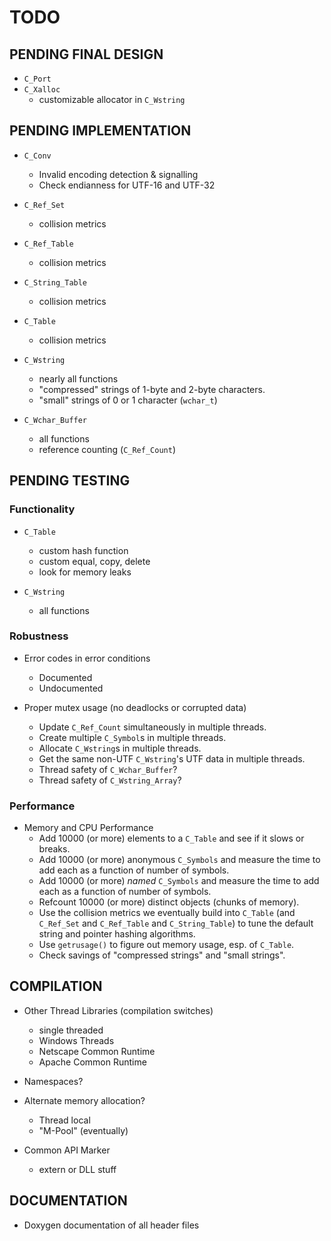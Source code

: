 # TODO

## PENDING FINAL DESIGN

- `C_Port`
- `C_Xalloc`
  - customizable allocator in `C_Wstring`

## PENDING IMPLEMENTATION

- `C_Conv`
  - Invalid encoding detection & signalling
  - Check endianness for UTF-16 and UTF-32

- `C_Ref_Set`
   - collision metrics

- `C_Ref_Table`
   - collision metrics

- `C_String_Table`
   - collision metrics

- `C_Table`
   - collision metrics

- `C_Wstring`
   - nearly all functions
   - "compressed" strings of 1-byte and 2-byte characters.
   - "small" strings of 0 or 1 character (`wchar_t`)

- `C_Wchar_Buffer`
   - all functions
   - reference counting (`C_Ref_Count`)

## PENDING TESTING

### Functionality

- `C_Table`
   - custom hash function
   - custom equal, copy, delete
   - look for memory leaks

- `C_Wstring`
   - all functions

### Robustness

- Error codes in error conditions
  - Documented
  - Undocumented

- Proper mutex usage (no deadlocks or corrupted data)
  - Update `C_Ref_Count` simultaneously in multiple threads.
  - Create multiple `C_Symbol`s in multiple threads.
  - Allocate `C_Wstring`s in multiple threads.
  - Get the same non-UTF `C_Wstring`'s UTF data in multiple threads.
  - Thread safety of `C_Wchar_Buffer`?
  - Thread safety of `C_Wstring_Array`?

### Performance

- Memory and CPU Performance
  - Add 10000 (or more) elements to a `C_Table` and see if it slows or breaks.
  - Add 10000 (or more) anonymous `C_Symbols` and measure the time to add
    each as a function of number of symbols.
  - Add 10000 (or more) *named* `C_Symbols` and measure the time to add
    each as a function of number of symbols.
  - Refcount 10000 (or more) distinct objects (chunks of memory).
  - Use the collision metrics we eventually build into `C_Table`
    (and `C_Ref_Set` and `C_Ref_Table` and `C_String_Table`)
    to tune the default string and pointer hashing algorithms.
  - Use `getrusage()` to figure out memory usage, esp. of `C_Table`.
  - Check savings of "compressed strings" and "small strings".

## COMPILATION

- Other Thread Libraries (compilation switches)
  - single threaded
  - Windows Threads
  - Netscape Common Runtime
  - Apache Common Runtime

- Namespaces?

- Alternate memory allocation?
  - Thread local
  - "M-Pool" (eventually)

- Common API Marker
  - extern or DLL stuff

## DOCUMENTATION

- Doxygen documentation of all header files


